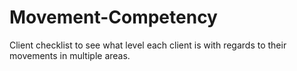 # Movement-Competency
Client checklist to see what level each client is with regards to their movements in multiple areas. 
